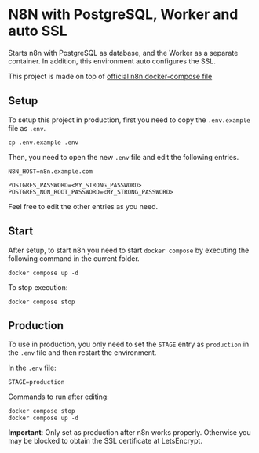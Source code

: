 # N8N with PostgreSQL, Worker and auto SSL

Starts n8n with PostgreSQL as database, and the Worker as a separate container. In addition, this environment auto configures the SSL.

This project is made on top of [official n8n docker-compose file](https://github.com/n8n-io/n8n/tree/master/docker/compose/withPostgresAndWorker)

## Setup

To setup this project in production, first you need to copy the `.env.example` file as `.env`.
```shell
cp .env.example .env
```

Then, you need to open the new `.env` file and edit the following entries.
```
N8N_HOST=n8n.example.com

POSTGRES_PASSWORD=<MY_STRONG_PASSWORD>
POSTGRES_NON_ROOT_PASSWORD=<MY_STRONG_PASSWORD>
```

Feel free to edit the other entries as you need.

## Start

After setup, to start n8n you need to start `docker compose` by executing the following command in the current folder.

```shell
docker compose up -d
```

To stop execution:
```shell
docker compose stop
```

## Production

To use in production, you only need to set the `STAGE` entry as `production` in the `.env` file and then restart the environment.

In the `.env` file:
```
STAGE=production
```

Commands to run after editing:
```shell
docker compose stop
docker compose up -d
```

**Important**: Only set as production after n8n works properly. Otherwise you may be blocked to obtain the SSL certificate at LetsEncrypt.